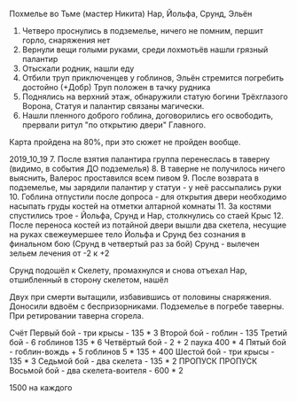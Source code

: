 Похмелье во Тьме (мастер Никита)
Нар, Йольфа, Срунд, Эльён

1. Четверо проснулись в подземелье, ничего не помним, першит горло, снаряжения нет
2. Вернули вещи голыми руками, среди лохмотьёв нашли грязный палантир
3. Отыскали родник, нашли еду
4. Отбили труп приключенцев у гоблинов, Эльён стремится погребить достойно (+Добр)
Труп положен в тачку рудника
5. Поднялись на верхний этаж, обнаружили статую богини Трёхглазого Ворона,
Статуя и палантир связаны магически.
6. Нашли пленного доброго гоблина, договорились его освободить, прервали ритул "по открытию двери" Главного.

Карта пройдена на 80%, при это сюжет не пройден вообще.

2019_10_19
7. После взятия палантира группа перенеслась в таверну (видимо, в события ДО подземелья)
8. В таверне не получилось ничего выяснить, Валерос проставился всем пивом
9. После возврата в подземелье, мы зарядили палантир у статуи - у неё рассыпались руки
10. Гоблина отпустили после допроса - для открытия двери необходимо насыпать груды костей на отметки алтарной комнаты
11. За костями спустились трое - Йольфа, Срунд и Нар, столкнулись со стаей Крыс
12. После переноса костей из потайной двери вышли два скетела, несущие на руках свежеумершее тело
Йольфа и Срунд без сознания в финальном бою (Срунд в четвертый раз за бой)
Срунд - вылечен зельем лечения от -2 к +2 

Срунд подошёл к Скелету, промахнулся и снова отъехал
Нар, отшибленный в сторону скелетом, нашёл 

Двух при смерти вытащили, избавившись от половины снаряжения. Доносили вдвоём с беспризорниками.
Подземелье в погребе таверны. При ретировании таверна сгорела.

Счёт
Первый бой    - три крысы - 135 * 3
Второй бой    - гоблин	- 135
Третий бой    - 6 гоблинов 135 * 6
Четвёртый бой - 2 + 2 паука 400 * 4
Пятый бой     - гоблин-вождь + 5 гоблинов 5 * 135 + 400
Шестой бой    - три крысы  - 135 * 3
Седьмой бой   - два скелета - 135 * 2
ПРОПУСК
ПРОПУСК
Восьмой бой   - два скелета-воителя - 600 * 2

1500 на каждого
